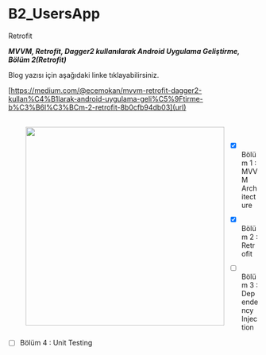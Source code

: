 # B2_UsersApp
Retrofit


**_MVVM, Retrofit, Dagger2 kullanılarak Android Uygulama Geliştirme, Bölüm 2(Retrofit)_**

Blog yazısı için aşağıdaki linke tıklayabilirsiniz.


[https://medium.com/@ecemokan/mvvm-retrofit-dagger2-kullan%C4%B1larak-android-uygulama-geli%C5%9Ftirme-b%C3%B6l%C3%BCm-2-retrofit-8b0cfb94db03](url)

<br>
<img align="left" hspace="35"  height="400" src="https://user-images.githubusercontent.com/13876601/77908295-e8388a80-7293-11ea-89af-db637a085f1c.PNG"> 

<br>

- [x]  Bölüm 1 : MVVM Architecture
- [x]  Bölüm 2 : Retrofit
- [ ]  Bölüm 3 : Dependency Injection
- [ ]  Bölüm 4 : Unit Testing



